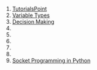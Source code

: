 1. [TutorialsPoint](https://www.tutorialspoint.com/python3/)
2. [Variable Types](https://www.tutorialspoint.com/python3/python_variable_types.htm)
3. [Decision Making ](https://www.tutorialspoint.com/python3/python_decision_making.htm)
4. []()
5. []()
6. []()
7. []()
8. []()
9. [Socket Programming in Python](https://www.geeksforgeeks.org/socket-programming-python/)
